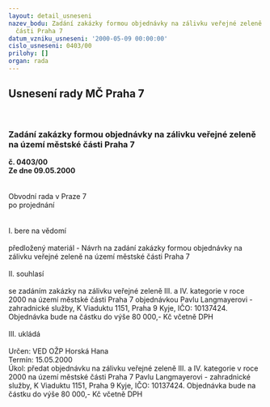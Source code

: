 ```yaml
---
layout: detail_usneseni
nazev_bodu: Zadání zakázky formou objednávky na zálivku veřejné zeleně na území městské
  části Praha 7
datum_vzniku_usneseni: '2000-05-09 00:00:00'
cislo_usneseni: 0403/00
prilohy: []
organ: rada
---
```

<div id="ucUsn_pList" class="usn">
	<span><h2>Usnesení rady MČ Praha 7 </h2>
<br></span><div class="standBody">
<span><h3>Zadání zakázky formou objednávky na zálivku veřejné zeleně na území městské části Praha 7</h3></span><div class="center">
		<strong>č. 0403/00</strong><br>
	</div>
<div class="center">
		<strong>Ze dne 09.05.2000</strong><br><br>
	</div>     <br>Obvodní rada v Praze 7<br>po projednání<br><br><br>I.	bere na vědomí<br><br> předložený materiál - Návrh na zadání zakázky formou objednávky na zálivku veřejné zeleně na území městské části Praha 7<br><br>II.	souhlasí <br><br>se zadáním zakázky na zálivku veřejné zeleně III. a IV. kategorie v roce 2000 na území městské části Praha 7  objednávkou  Pavlu Langmayerovi - zahradnické služby, K Viaduktu 1151, Praha 9 Kyje, IČO: 10137424. Objednávka bude na částku do výše 80 000,- Kč včetně DPH <br><br>III.	ukládá <br><br> Určen:	     	VED OŽP Horská Hana<br>Termín: 15.05.2000<br>Úkol:	předat objednávku na zálivku veřejné zeleně  III. a IV. kategorie  v roce 2000 na území městské části Praha 7   Pavlu Langmayerovi - zahradnické služby, K Viaduktu 1151, Praha 9 Kyje, IČO: 10137424. Objednávka bude na částku do výše 80 000,- Kč včetně DPH <br> <br><br>
</div>
</div>